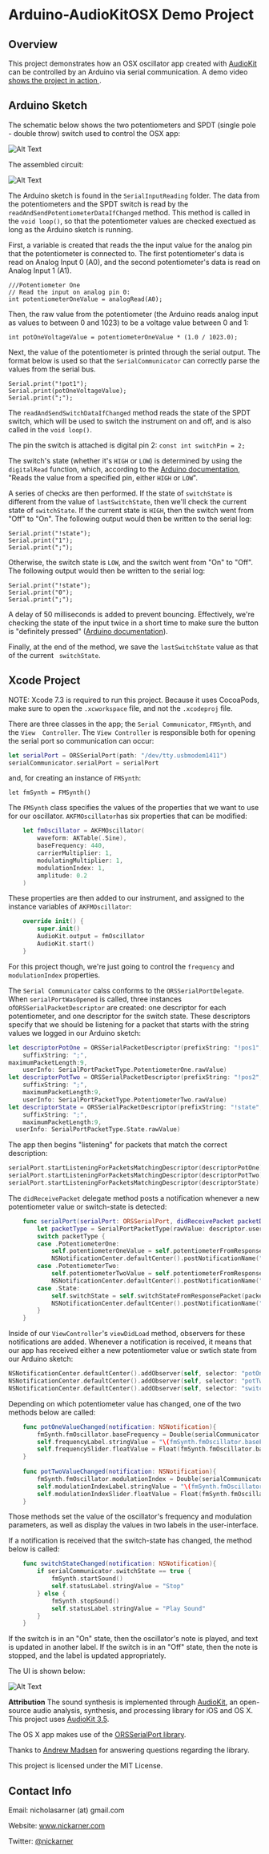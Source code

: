 # Arduino-AudioKitOSX Demo Project

## Overview
This project demonstrates how an OSX oscillator app created with <a href="https://github.com/audiokit/AudioKit">AudioKit</a> can be 
controlled by an Arduino via serial communication. A demo video <a href="https://vimeo.com/139079751">shows the project in action </a>.

## Arduino Sketch
The schematic below shows the two potentiometers and SPDT (single pole - double throw) switch used to control the OSX app:

![Alt Text](https://github.com/narner/Arduino-AudioKitOSX/raw/master/Schematic%20Files/InputCircuit.png)

The assembled circuit:

![Alt Text](https://github.com/narner/Arduino-AudioKitOSX/raw/master/Schematic%20Files/AssembledCircuit.png)

The Arduino sketch is found in the `SerialInputReading` folder. The data from the potentiometers 
and the SPDT switch is read by the `readAndSendPotentiometerDataIfChanged` method. This method is 
called in the `void loop()`, so that the potentiometer values are checked exectued as long as the Arduino sketch is running. 

First, a variable is created that reads the the input value for the analog pin that the 
potentiometer is connected to. The first potentiometer's data is read on Analog Input 0 (A0), and 
the second potentiometer's data is read on Analog Input 1 (A1). 

```
///Potentiometer One
// Read the input on analog pin 0:
int potentiometerOneValue = analogRead(A0);
```

Then, the raw value from the potentiometer (the Arduino reads analog input as values to between 0 
and 1023) to be a voltage value between 0 and 1:

`int potOneVoltageValue = potentiometerOneValue * (1.0 / 1023.0);`

Next, the value of the potentiometer is printed through the serial output. The format below is used so that the `SerialCommunicator` can correctly parse the values from the serial bus. 

```
Serial.print("!pot1");
Serial.print(potOneVoltageValue);
Serial.print(";");
```

The `readAndSendSwitchDataIfChanged` method reads the state of the SPDT switch, which will be used 
to switch the instrument on and off, and is also called in the `void loop()`.  

The pin the switch is attached is digital pin 2: `const int switchPin = 2;` 

The switch's state (whether it's `HIGH` or `LOW`) is determined by using the `digitalRead` 
function, which, according to the
<a href="https://www.arduino.cc/en/Reference/DigitalRead">Arduino documentation</a>, "Reads the value from a specified pin, either `HIGH` or `LOW`". 

A series of checks are then performed. If the state of `switchState` is different from the value of `lastSwitchState`, then we'll check 
the current state of `switchState`. If the current state is `HIGH`, then the switch went from "Off" to "On". The following output would 
then be written to the serial log:

```
Serial.print("!state");
Serial.print("1");
Serial.print(";");
```

Otherwise, the switch state is `LOW`, and the switch went from "On" to "Off". The following output would then be written to the serial 
log:

```
Serial.print("!state");
Serial.print("0");
Serial.print(";");
```

A delay of 50 milliseconds is added to prevent bouncing. Effectively, we're checking the state of 
the input twice in a short time to make sure the button is "definitely pressed" (<a href="https://www.arduino.cc/en/Tutorial/Debounce">Arduino documentation</a>).

Finally, at the end of the method, we save the `lastSwitchState` value as that of the current `
switchState`. 

## Xcode Project

NOTE: Xcode 7.3 is required to run this project. Because it uses CocoaPods, make sure to open the `.xcworkspace` file, and not the 
`.xcodeproj` file.

There are three classes in the app; the `Serial Communicator`, `FMSynth`, and the `View 
Controller`. The `View Controller` is responsible both for opening the serial port so communication 
can occur: 

```swift
let serialPort = ORSSerialPort(path: "/dev/tty.usbmodem1411")
serialCommunicator.serialPort = serialPort
```

and, for creating an instance of `FMSynth`:

```
let fmSynth = FMSynth()
```
The `FMSynth` class specifies the values of the properties that we want to use for our oscillator. `AKFMOscillator`has six properties 
that can be modified:

```swift
    let fmOscillator = AKFMOscillator(
        waveform: AKTable(.Sine),
        baseFrequency: 440,
        carrierMultiplier: 1,
        modulatingMultiplier: 1,
        modulationIndex: 1,
        amplitude: 0.2
    )
```

These properties are then added to our instrument, and assigned to the instance variables of `AKFMOscillator`:

```swift
    override init() {
        super.init()
        AudioKit.output = fmOscillator
        AudioKit.start()
    }
```

For this project though, we're just going to control the `frequency` and `modulationIndex` properties.

The `Serial Communicator` calss conforms to the `ORSSerialPortDelegate`. When `serialPortWasOpened` is called, three instances 
of`ORSSerialPacketDescriptor` are created: one descriptor for each potentiometer, and one descriptor for the switch state. These 
descriptors specify that we should be listening for a packet that starts with the string values we logged in our Arduino sketch:

```swift
let descriptorPotOne = ORSSerialPacketDescriptor(prefixString: "!pos1",
	suffixString: ";",
maximumPacketLength:9,
	userInfo: SerialPortPacketType.PotentiometerOne.rawValue)
let descriptorPotTwo = ORSSerialPacketDescriptor(prefixString: "!pos2",
	suffixString: ";",
	maximumPacketLength:9,
	userInfo: SerialPortPacketType.PotentiometerTwo.rawValue)
let descriptorState = ORSSerialPacketDescriptor(prefixString: "!state",
	suffixString: ";",
	maximumPacketLength:9,
  userInfo: SerialPortPacketType.State.rawValue)
```
The app then begins "listening" for packets that match the correct description:
```swift
serialPort.startListeningForPacketsMatchingDescriptor(descriptorPotOne)
serialPort.startListeningForPacketsMatchingDescriptor(descriptorPotTwo)
serialPort.startListeningForPacketsMatchingDescriptor(descriptorState)
```

The `didReceivePacket` delegate method posts a notification whenever a new potentiometer value or switch-state is detected: 

```swift
	func serialPort(serialPort: ORSSerialPort, didReceivePacket packetData: NSData, matchingDescriptor descriptor: ORSSerialPacketDescriptor) {
		let packetType = SerialPortPacketType(rawValue: descriptor.userInfo as! Int)!
		switch packetType {
		case .PotentiometerOne:
			self.potentiometerOneValue = self.potentiometerFromResponsePacket(packetData)
            NSNotificationCenter.defaultCenter().postNotificationName("PotentiometerOneChanged", object: self.potentiometerOneValue)
		case .PotentiometerTwo:
			self.potentiometerTwoValue = self.potentiometerFromResponsePacket(packetData)
            NSNotificationCenter.defaultCenter().postNotificationName("PotentiometerTwoChanged", object: self.potentiometerTwoValue)
		case .State:
			self.switchState = self.switchStateFromResponsePacket(packetData)
            NSNotificationCenter.defaultCenter().postNotificationName("SwitchStateChanged", object: self.switchState)
		}
	}
```

Inside of our `ViewController`'s `viewDidLoad` method, observers for these notifications are added. Whenever a notification is received, it means that our app has received either a new potentiometer value or swtich state from our Arduino sketch:

```swift
NSNotificationCenter.defaultCenter().addObserver(self, selector: "potOneValueChanged:", name:"PotentiometerOneChanged", object: nil)
NSNotificationCenter.defaultCenter().addObserver(self, selector: "potTwoValueChanged:", name:"PotentiometerTwoChanged", object: nil)
NSNotificationCenter.defaultCenter().addObserver(self, selector: "switchStateChanged:", name:"SwitchStateChanged", object: nil)
```

Depending on which potentiometer value has changed, one of the two methods below are called: 

```swift
    func potOneValueChanged(notification: NSNotification){
        fmSynth.fmOscillator.baseFrequency = Double(serialCommunicator.potentiometerOneValue * 4)
        self.frequencyLabel.stringValue = "\(fmSynth.fmOscillator.baseFrequency)"
        self.frequencySlider.floatValue = Float(fmSynth.fmOscillator.baseFrequency)
    }
    
    func potTwoValueChanged(notification: NSNotification){
        fmSynth.fmOscillator.modulationIndex = Double(serialCommunicator.potentiometerTwoValue / 4)
        self.modulationIndexLabel.stringValue = "\(fmSynth.fmOscillator.modulationIndex)"
        self.modulationIndexSlider.floatValue = Float(fmSynth.fmOscillator.modulationIndex)
    }
```

Those methods set the value of the oscillator's frequency and modulation parameters, as well as display the values in two labels in the 
user-interface. 

If a notification is received that the switch-state has changed, the method below is called:

```swift
    func switchStateChanged(notification: NSNotification){
        if serialCommunicator.switchState == true {
            fmSynth.startSound()
            self.statusLabel.stringValue = "Stop"
        } else {
            fmSynth.stopSound()
            self.statusLabel.stringValue = "Play Sound"
        }
    }
```

If the switch is in an "On" state, then the oscillator's note is played, and text is updated in 
another label. If the switch is in an "Off" state, then the note is stopped, and the label is 
updated appropriately. 

The UI is shown below:

![Alt Text](https://github.com/narner/Arduino-AudioKitOSX/raw/master/AppUI.png)


**Attribution**
The sound synthesis is implemented through <a href="http://audiokit.io">AudioKit</a>, an open-
source audio analysis, synthesis, and processing library for iOS and OS X. This project uses 
<a href="https://github.com/audiokit/AudioKit">AudioKit 3.5</a>. 

The OS X app makes use of the <a href="https://github.com/armadsen/ORSSerialPort">ORSSerialPort library</a>.

Thanks to <a href="http://blog.andrewmadsen.com/">Andrew Madsen</a> for answering questions 
regarding the library. 

This project is licensed under the MIT License. 

## Contact Info

Email: nicholasarner (at) gmail.com

Website: www.nickarner.com

Twitter: <a href="https://twitter.com/nickarner">@nickarner</a>
